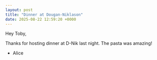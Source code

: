 ```yaml
---
layout: post
title: "Dinner at Dougan-Niklason"
date: 2025-08-22 12:59:20 +0000
---
```


Hey Toby,

Thanks for hosting dinner at D-Nik last night. The pasta was amazing!

- Alice
